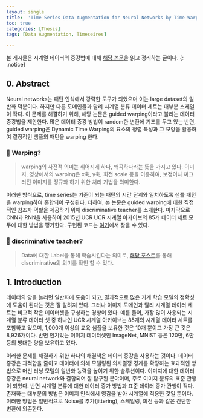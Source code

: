 ```yaml
---
layout: single
title:  'Time Series Data Augmentation for Neural Networks by Time Warping with a Discriminative Teacher'
toc: true
categories: [Thesis]
tags: [Data Augmentation, Timeseires]

---
```


본 게시물은 시계열 데이터의 증강법에 대해 [해당 논문](https://paperswithcode.com/paper/time-series-data-augmentation-for-neural)을 읽고 정리하는 글이다.
{: .notice}

## 0. Abstract

Neural networks는 패턴 인식에서 강력한 도구가 되었으며 이는 large dataset의 일반화 덕분이다. 하지만 다른 도메인들과 달리 시계열 분류 데이터 세트는 대부분 스케일이 작다. 이 문제를 해결하기 위해, 해당 논문은 guided warping이라고 불리는 데이터 증강법을 제안한다. 많은 데이터 증강 방법이 random한 변환에 기초를 두고 있는 반면, guided warping은 Dynamic Time Warping의 요소의 정렬 특성과 그 모양을 활용하여 결정적인 샘플의 패턴을 warping 한다.

### 📌 Warping?

> warping의 사전적 의미는 휘어지게 하다, 왜곡하다라는 뜻을 가지고 있다. 이미지, 영상에서의 warping은 x축, y축, 회전 scale 등을 이용하여, 보정이나 찌그러진 이미지를 정규화 하기 위한 처리 기법을 의미한다.

이러한 방식으로, time series는 기준이 되는 패턴의 시간 단계와 일치하도록 샘플 패턴을 warping하여 혼합되어 구성된다. 더하여, 본 논문은 guided warping에 대한 직접적인 참조자 역할을 제공하기 위해 discriminative teacher를 소개한다. 마지막으로 CNN과 RNN을 사용하여 2015년 UCR UCR 시계열 아카이브의 85개 데이터 세트 모두에 대한 방법을 평가한다. 구현된 코드는 [여기]( https://github.com/uchidalab/time )에서 찾을 수 있다.

### 📌 discriminative teacher?

> Data에 대한 Label을 통해 학습시킨다는 의미로, [해당 포스트](https://sigirace.github.io/knowledge/discriminative_generative/)를 통해 discriminative의 의미를 확인 할 수 있다.



## 1. Introduction

데이터의 양을 늘리면 일반화에 도움이 되고, 결과적으로 많은 기계 학습 모델의 정확성에 도움이 된다는 것은 잘 알려져 있다. 그러나 이미지 도메인과 달리 시계열 데이터 세트는 비교적 작은 데이터셋을 구성하는 경향이 있다. 예를 들어, 가장 많이 사용되는 시계열 분류 데이터 셋 중 하나인 UCR 시계열 아카이브는 85개의 시계열 데이터 세트를 포함하고 있으며, 1,000개 이상의 교육 샘플을 보유한 것은 10개 뿐이고 가장 큰 것은 8,926개이다. 반면 인기있는 이미지 데이터셋인 ImageNet, MNIST 등은 120만, 6만 등의 방대한 양을 보유하고 있다. 

이러한 문제를 해결하기 위한 하나의 해결책은 데이터 증강을 사용하는 것이다. 데이터 증강은 과적합을 줄이고 데이터에 의해 모델링된 의사결정 경계를 확장하는 효과적인 방법으로 머신 러닝 모델의 일반화 능력을 높이기 위한 솔루션이다. 이미지에 대한 데이터 증강은 neural network와 결합되어 잘 탐구된 분야이며, 주로 이미지 분류의 표준 관행이 되었다. 반면 시계열 분류에 대한 데이터 증가 방법과 표준 데이터 증가 관행이 적다. 존재하는 대부분의 방법은 이미지 인식에서 영감을 받아 시계열에 적용한 것일 뿐이다. 이러한 방법은 일반적으로 Noise를 추가(jittering), 스케일링, 회전 등과 같은 간단한 변환에 의존한다.

